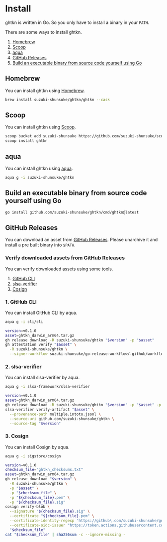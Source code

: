 # Install

ghtkn is written in Go. So you only have to install a binary in your `PATH`.

There are some ways to install ghtkn.

1. [Homebrew](#homebrew)
1. [Scoop](#scoop)
1. [aqua](#aqua)
1. [GitHub Releases](#github-releases)
1. [Build an executable binary from source code yourself using Go](#build-an-executable-binary-from-source-code-yourself-using-go)

## Homebrew

You can install ghtkn using [Homebrew](https://brew.sh/).

```sh
brew install suzuki-shunsuke/ghtkn/ghtkn --cask
```

## Scoop

You can install ghtkn using [Scoop](https://scoop.sh/).

```sh
scoop bucket add suzuki-shunsuke https://github.com/suzuki-shunsuke/scoop-bucket
scoop install ghtkn
```

## aqua

You can install ghtkn using [aqua](https://aquaproj.github.io/).

```sh
aqua g -i suzuki-shunsuke/ghtkn
```

## Build an executable binary from source code yourself using Go

```sh
go install github.com/suzuki-shunsuke/ghtkn/cmd/ghtkn@latest
```

## GitHub Releases

You can download an asset from [GitHub Releases](https://github.com/suzuki-shunsuke/ghtkn/releases).
Please unarchive it and install a pre built binary into `$PATH`. 

### Verify downloaded assets from GitHub Releases

You can verify downloaded assets using some tools.

1. [GitHub CLI](https://cli.github.com/)
1. [slsa-verifier](https://github.com/slsa-framework/slsa-verifier)
1. [Cosign](https://github.com/sigstore/cosign)

### 1. GitHub CLI

You can install GitHub CLI by aqua.

```sh
aqua g -i cli/cli
```

```sh
version=v0.1.0
asset=ghtkn_darwin_arm64.tar.gz
gh release download -R suzuki-shunsuke/ghtkn "$version" -p "$asset"
gh attestation verify "$asset" \
  -R suzuki-shunsuke/ghtkn \
  --signer-workflow suzuki-shunsuke/go-release-workflow/.github/workflows/release.yaml
```

### 2. slsa-verifier

You can install slsa-verifier by aqua.

```sh
aqua g -i slsa-framework/slsa-verifier
```

```sh
version=v0.1.0
asset=ghtkn_darwin_arm64.tar.gz
gh release download -R suzuki-shunsuke/ghtkn "$version" -p "$asset" -p multiple.intoto.jsonl
slsa-verifier verify-artifact "$asset" \
  --provenance-path multiple.intoto.jsonl \
  --source-uri github.com/suzuki-shunsuke/ghtkn \
  --source-tag "$version"
```

### 3. Cosign

You can install Cosign by aqua.

```sh
aqua g -i sigstore/cosign
```

```sh
version=v0.1.0
checksum_file="ghtkn_checksums.txt"
asset=ghtkn_darwin_arm64.tar.gz
gh release download "$version" \
  -R suzuki-shunsuke/ghtkn \
  -p "$asset" \
  -p "$checksum_file" \
  -p "${checksum_file}.pem" \
  -p "${checksum_file}.sig"
cosign verify-blob \
  --signature "${checksum_file}.sig" \
  --certificate "${checksum_file}.pem" \
  --certificate-identity-regexp 'https://github\.com/suzuki-shunsuke/go-release-workflow/\.github/workflows/release\.yaml@.*' \
  --certificate-oidc-issuer "https://token.actions.githubusercontent.com" \
  "$checksum_file"
cat "$checksum_file" | sha256sum -c --ignore-missing -
```
